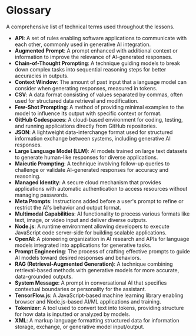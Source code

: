 # Glossary

A comprehensive list of technical terms used throughout the lessons.

- **API**: A set of rules enabling software applications to communicate with each other, commonly used in generative AI integration.
- **Augmented Prompt**: A prompt enhanced with additional context or information to improve the relevance of AI-generated responses.
- **Chain-of-Thought Prompting**: A technique guiding models to break down complex tasks into sequential reasoning steps for better accuracies in outputs.
- **Context Window**: The amount of past input that a language model can consider when generating responses, measured in tokens.
- **CSV**: A data format consisting of values separated by commas, often used for structured data retrieval and modification.
- **Few-Shot Prompting**: A method of providing minimal examples to the model to influence its output with specific context or format.
- **GitHub Codespaces**: A cloud-based environment for coding, testing, and running applications directly from GitHub repositories.
- **JSON**: A lightweight data-interchange format used for structured information exchange between systems, including generative AI responses.
- **Large Language Model (LLM)**: AI models trained on large text datasets to generate human-like responses for diverse applications.
- **Maieutic Prompting**: A technique involving follow-up queries to challenge or validate AI-generated responses for accuracy and reasoning.
- **Managed Identity**: A secure cloud mechanism that provides applications with automatic authentication to access resources without managing passwords.
- **Meta Prompts**: Instructions added before a user's prompt to refine or restrict the AI's behavior and output format.
- **Multimodal Capabilities**: AI functionality to process various formats like text, image, or video input and deliver diverse outputs.
- **Node.js**: A runtime environment allowing developers to execute JavaScript code server-side for building scalable applications.
- **OpenAI**: A pioneering organization in AI research and APIs for language models integrated into applications for generative tasks.
- **Prompt Engineering**: The process of crafting effective prompts to guide AI models toward desired responses and behaviors.
- **RAG (Retrieval-Augmented Generation)**: A technique combining retrieval-based methods with generative models for more accurate, data-grounded outputs.
- **System Message**: A prompt in conversational AI that specifies contextual boundaries or personality for the assistant.
- **TensorFlow.js**: A JavaScript-based machine learning library enabling browser and Node.js-based AI/ML applications and training.
- **Tokenizer**: A tool used to convert text into tokens, providing structure for how data is inputted or analyzed by models.
- **XML**: A markup language formatting structured data for information storage, exchange, or generative model input/output.
